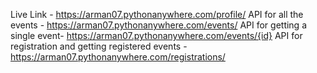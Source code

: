 Live Link - https://arman07.pythonanywhere.com/profile/
API for all the events - https://arman07.pythonanywhere.com/events/
API for getting a single event- https://arman07.pythonanywhere.com/events/{id}
API for registration and getting registered events - https://arman07.pythonanywhere.com/registrations/
